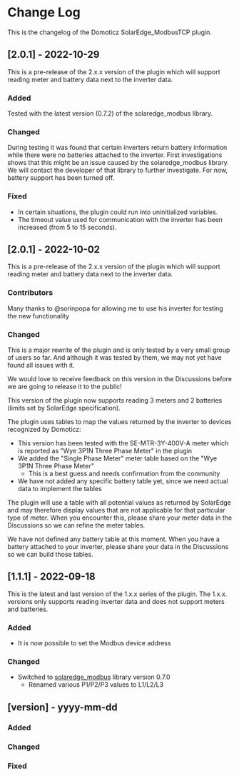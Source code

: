 # Change Log

This is the changelog of the Domoticz SolarEdge_ModbusTCP plugin.

## [2.0.1] - 2022-10-29

This is a pre-release of the 2.x.x version of the plugin which will support reading meter and battery data next to the inverter data.

### Added

Tested with the latest version (0.7.2) of the solaredge_modbus library.

### Changed

During testing it was found that certain inverters return battery information while there were no batteries attached to the inverter.
First investigations shows that this might be an issue caused by the solaredge_modbus library.
We will contact the developer of that library to further investigate.
For now, battery support has been turned off.

### Fixed

- In certain situations, the plugin could run into uninitialized variables.
- The timeout value used for communication with the inverter has been increased (from 5 to 15 seconds).

## [2.0.1] - 2022-10-02

This is a pre-release of the 2.x.x version of the plugin which will support reading meter and battery data next to the inverter data.

### Contributors

Many thanks to @sorinpopa for allowing me to use his inverter for testing the new functionality

### Changed

This is a major rewrite of the plugin and is only tested by a very small group of users so far.
And although it was tested by them, we may not yet have found all issues with it.

We would love to receive feedback on this version in the Discussions before we are going to release it to the public!

This version of the plugin now supports reading 3 meters and 2 batteries (limits set by SolarEdge specification).

The plugin uses tables to map the values returned by the inverter to devices recognized by Domoticz:
- This version has been tested with the SE-MTR-3Y-400V-A meter which is reported as "Wye 3P1N Three Phase Meter" in the plugin
- We added the "Single Phase Meter" meter table based on the "Wye 3P1N Three Phase Meter"
  - This is a best guess and needs confirmation from the community
- We have not added any specific battery table yet, since we need actual data to implement the tables

The plugin will use a table with all potential values as returned by SolarEdge and
may therefore display values that are not applicable for that particular type of meter.
When you encounter this, please share your meter data in the Discussions so we can refine the meter tables.

We have not defined any battery table at this moment.
When you have a battery attached to your inverter, please share your data in the Discussions so we can build those tables.

## [1.1.1] - 2022-09-18

This is the latest and last version of the 1.x.x series of the plugin.
The 1.x.x. versions only supports reading inverter data
and does not support meters and batteries.

### Added

- It is now possible to set the Modbus device address

### Changed

- Switched to [solaredge_modbus](https://github.com/nmakel/solaredge_modbus) library version 0.7.0
    - Renamed various P1/P2/P3 values to L1/L2/L3


## [version] - yyyy-mm-dd
### Added
### Changed
### Fixed
